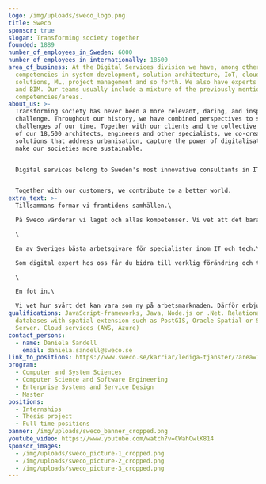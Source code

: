 ```yaml
---
logo: /img/uploads/sweco_logo.png
title: Sweco
sponsor: true
slogan: Transforming society together
founded: 1889
number_of_employees_in_Sweden: 6000
number_of_employees_in_internationally: 18500
area_of_business: At the Digital Services division we have, among other things,
  competencies in system development, solution architecture, IoT, cloud
  solutions, ML, project management and so forth. We also have experts in GIS
  and BIM. Our teams usually include a mixture of the previously mentioned
  competencies/areas.
about_us: >-
  Transforming society has never been a more relevant, daring, and inspiring
  challenge. Throughout our history, we have combined perspectives to solve the
  challenges of our time. Together with our clients and the collective knowledge
  of our 18,500 architects, engineers and other specialists, we co-create
  solutions that address urbanisation, capture the power of digitalisation, and
  make our societies more sustainable.


  Digital services belong to Sweden's most innovative consultants in IT, data management, consulting and digital communication. We take advantage of existing platforms and develop new ones when needed. Here, structured programmers, visionary business developers and confident project managers work side by side in tight teams that find the answers to the most challenging questions. With a holistic perspective and the global sustainability goals as a basis, we transform both small and big dreams into the digital solutions of the future. For us, nothing is impossible. Regardless of whether it is automation of processes or smart control of infrastructure, all expertise is gathered here under one roof.


  Together with our customers, we contribute to a better world.
extra_text: >-
  Tillsammans formar vi framtidens samhällen.\

  På Sweco värderar vi laget och allas kompetenser. Vi vet att det bara är när vi samarbetar som vi har rätt förutsättningar för att uppnå det extraordinära. Vill du vara med och utforma framtidens samhällen tillsammans med våra kunder och 18 500 arkitekter, ingenjörer och andra specialister?\

  \

  En av Sveriges bästa arbetsgivare för specialister inom IT och tech.\

  Som digital expert hos oss får du bidra till verklig förändring och tillsammans med våra kunder implementera ny teknik och hitta nya digitala sätt att lösa utmaningar på. Vill du ta vara på digitaliseringens möjligheter och skapa framtidens samhällen tillsammans med oss?\

  \

  En fot in.\

  Vi vet hur svårt det kan vara som ny på arbetsmarknaden. Därför erbjuder vi exjobb, mentorprogrammet Hej tech-tjej samt utlyser roller där du får växa tillsammans med oss, där personliga egenskaper trumfar kraven på tidigare erfarenhet. Mer information hittar du på www.sweco.se/karriar/digital. Ses vi på jobbet nästa gång?
qualifications: JavaScript-frameworks, Java, Node.js or .Net. Relational
  databases with spatial extension such as PostGIS, Oracle Spatial or SQL
  Server. Cloud services (AWS, Azure)
contact_persons:
  - name: Daniela Sandell
    email: daniela.sandell@sweco.se
link_to_positions: https://www.sweco.se/karriar/lediga-tjanster/?area=174&region=114
program:
  - Computer and System Sciences
  - Computer Science and Software Engineering
  - Enterprise Systems and Service Design
  - Master
positions:
  - Internships
  - Thesis project
  - Full time positions
banner: /img/uploads/sweco_banner_cropped.png
youtube_video: https://www.youtube.com/watch?v=CWahCwlK814
sponsor_images:
  - /img/uploads/sweco_picture-1_cropped.png
  - /img/uploads/sweco_picture-2_cropped.png
  - /img/uploads/sweco_picture-3_cropped.png
---
```


